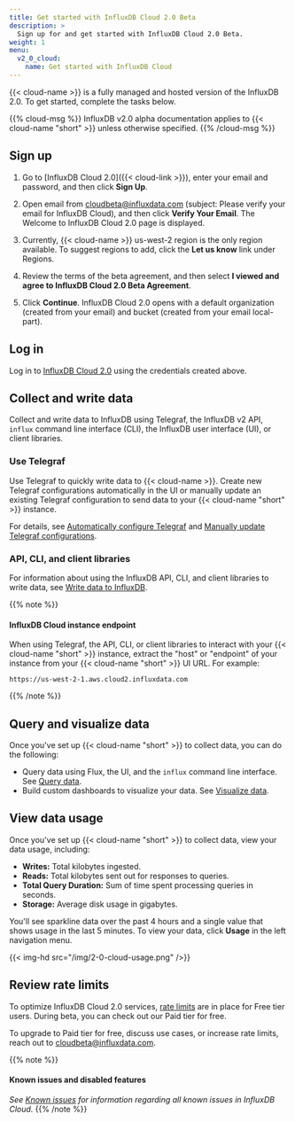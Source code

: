 ```yaml
---
title: Get started with InfluxDB Cloud 2.0 Beta
description: >
  Sign up for and get started with InfluxDB Cloud 2.0 Beta.
weight: 1
menu:
  v2_0_cloud:
    name: Get started with InfluxDB Cloud
---
```


{{< cloud-name >}} is a fully managed and hosted version of the InfluxDB 2.0.
To get started, complete the tasks below.

{{% cloud-msg %}}
InfluxDB v2.0 alpha documentation applies to {{< cloud-name "short" >}} unless otherwise specified.
{{% /cloud-msg %}}

## Sign up

1. Go to [InfluxDB Cloud 2.0]({{< cloud-link >}}), enter your email and password,
   and then click **Sign Up**.

2. Open email from cloudbeta@influxdata.com (subject: Please verify your email for InfluxDB Cloud),
   and then click **Verify Your Email**. The Welcome to InfluxDB Cloud 2.0 page is displayed.

3. Currently, {{< cloud-name >}} us-west-2 region is the only region available.
   To suggest regions to add, click the **Let us know** link under Regions.

4. Review the terms of the beta agreement, and then select
   **I viewed and agree to InfluxDB Cloud 2.0 Beta Agreement**.

5. Click **Continue**. InfluxDB Cloud 2.0 opens with a default organization
   (created from your email) and bucket (created from your email local-part).

## Log in
Log in to [InfluxDB Cloud 2.0](https://us-west-2-1.aws.cloud2.influxdata.com) using the credentials created above.

## Collect and write data
Collect and write data to InfluxDB using Telegraf, the InfluxDB v2 API, `influx`
command line interface (CLI), the InfluxDB user interface (UI), or client libraries.

### Use Telegraf
Use Telegraf to quickly write data to {{< cloud-name >}}.
Create new Telegraf configurations automatically in the UI or manually update an
existing Telegraf configuration to send data to your {{< cloud-name "short" >}} instance.

For details, see [Automatically configure Telegraf](/v2.0/write-data/use-telegraf/auto-config/#create-a-telegraf-configuration)
and [Manually update Telegraf configurations](/v2.0/write-data/use-telegraf/manual-config/).

### API, CLI, and client libraries
For information about using the InfluxDB API, CLI, and client libraries to write data,
see [Write data to InfluxDB](/v2.0/write-data/).

{{% note %}}
#### InfluxDB Cloud instance endpoint
When using Telegraf, the API, CLI, or client libraries to interact with your {{< cloud-name "short" >}}
instance, extract the "host" or "endpoint" of your instance from your {{< cloud-name "short" >}} UI URL.
For example:

```
https://us-west-2-1.aws.cloud2.influxdata.com
```
{{% /note %}}

## Query and visualize data
Once you've set up {{< cloud-name "short" >}} to collect data, you can do the following:

- Query data using Flux, the UI, and the `influx` command line interface. See [Query data](/v2.0/query-data/).
- Build custom dashboards to visualize your data. See [Visualize data](/v2.0/visualize-data/).

## View data usage
Once you've set up {{< cloud-name "short" >}} to collect data, view your data usage, including:

- **Writes:** Total kilobytes ingested.
- **Reads:** Total kilobytes sent out for responses to queries.
- **Total Query Duration:** Sum of time spent processing queries in seconds.
- **Storage:** Average disk usage in gigabytes.

You'll see sparkline data over the past 4 hours and a single value that shows usage in the last 5 minutes.
To view your data, click **Usage** in the left navigation menu.

{{< img-hd src="/img/2-0-cloud-usage.png" />}}

## Review rate limits
To optimize InfluxDB Cloud 2.0 services, [rate limits](/v2.0/cloud/rate-limits/) are in place for Free tier users.
During beta, you can check out our Paid tier for free.

To upgrade to Paid tier for free, discuss use cases, or increase rate limits,
reach out to <a href="mailto:cloudbeta@influxdata.com?subject={{< cloud-name >}} Feedback">cloudbeta@influxdata.com</a>.

{{% note %}}
#### Known issues and disabled features
_See [Known issues](/v2.0/cloud/about/known-issues/) for information regarding all known issues in InfluxDB Cloud._
{{% /note %}}
